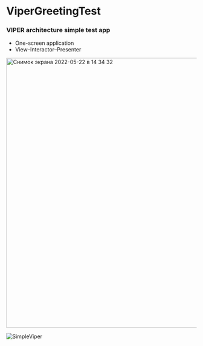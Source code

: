 # ViperGreetingTest
### VIPER architecture simple test app

* One-screen application
* View–Interactor–Presenter

<img width="714" alt="Снимок экрана 2022-05-22 в 14 34 32" src="https://user-images.githubusercontent.com/100304243/169693127-1d367499-30e7-41ed-8a77-4e69eb06484f.png">

![SimpleViper](https://user-images.githubusercontent.com/100304243/169693331-50c31f88-5405-4cfd-b355-8a2ebc751203.png)
